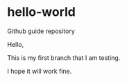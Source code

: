 # hello-world
Github guide repository

Hello,

This is my first branch that I am testing.

I hope it will work fine.

